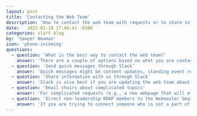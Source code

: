 ```yaml
---
layout: post
title: 'Contacting the Web Team'
description: 'How to contact the web team with requests or to share information'
date:   2022-01-10 17:46:41 -0300
categories: start blog
by: 'Sawyer Newman'
icon: 'phone-incoming'
questions:
  - question: 'What is the best way to contact the web team?'
    answer: 'There are a couple of options based on what you are contacting the web team for, and how complicated your request might be. Take a look at the options below.'
  - question: 'Send quick messages through Slack'
    answer: 'Quick messages might be content updates, standing event requests, and most Wild Apricot questions, or request access to admin features in Wild Apricot. the best way to contact us about anything that might have a quick answer is the #web channel in Slack.'
  - question: 'Share information with us through Slack'
    answer: 'Slack is also best if you are updating the web team about something or otherwise letting us know something.'
  - question: 'Email chairs about complicated topics'
    answer: 'For complicated requests (e.g., a new webpage that will effect the site's information architecture, new event requests, a feature request, or a request that hasn't been made in the past) send an email to the web chair(s) via their personal emails.'
  - question: 'Direct non-leadership RDAP members to the Webmaster Gmail'
    answer: 'If you are trying to connect someone who is not a part of RDAP leadership to the web team, send them to the webmaster@rdapassociation.org email (This needs to be approved by the group).'
---
```


